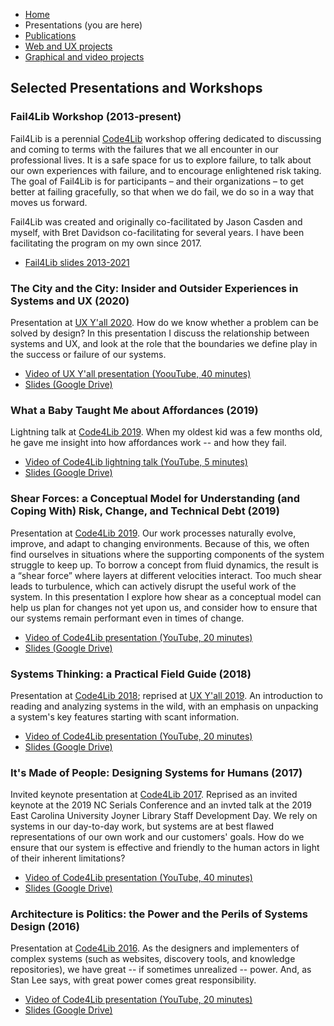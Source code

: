 <div class="floaty-menu">
  <ul>
    <li><a href="./">Home</a></li>
    <li>Presentations (you are here)</li>
    <li><a href="./publications.html">Publications</a></li>
    <li><a href="./projects.html">Web and UX projects</a></li>
    <li><a href="./media.html">Graphical and video projects</a></li>
  </ul>
 </div>

## Selected Presentations and Workshops

### Fail4Lib Workshop (2013-present)

Fail4Lib is a perennial [Code4Lib](https://code4lib.org/) workshop offering dedicated to discussing and coming to terms with the failures that we all encounter in our professional lives. It is a safe space for us to explore failure, to talk about our own experiences with failure, and to encourage enlightened risk taking. The goal of Fail4Lib is for participants – and their organizations – to get better at failing gracefully, so that when we do fail, we do so in a way that moves us forward.

Fail4Lib was created and originally co-facilitated by Jason Casden and myself, with Bret Davidson co-facilitating for several years. I have been facilitating the program on my own since 2017.

* [Fail4Lib slides 2013-2021](https://drive.google.com/drive/folders/10Eo1T5RRA4NnrBS5E4ug8BbtUvbFBffP)

### The City and the City: Insider and Outsider Experiences in Systems and UX (2020)

Presentation at [UX Y'all 2020](https://www.uxyall.org/). How do we know whether a problem can be solved by design? In this presentation I discuss the relationship between systems and UX, and look at the role that the boundaries we define play in the success or failure of our systems.

* [Video of UX Y'all presentation (YoouTube, 40 minutes)](https://www.youtube.com/watch?v=mupR9w5NhxM)
* [Slides (Google Drive)](https://docs.google.com/presentation/d/12Q3ZTXZB92qib6ASadOlZYm-QrGvUpSvF0jufJSUW5U/edit)

### What a Baby Taught Me about Affordances (2019)

Lightning talk at [Code4Lib 2019](https://2019.code4lib.org/). When my oldest kid was a few months old, he gave me insight into how affordances work -- and how they fail.

* [Video of Code4Lib lightning talk (YouTube, 5 minutes)](https://youtu.be/uXYIjJrfqnI?t=1001)
* [Slides (Google Drive)](https://docs.google.com/presentation/d/1Uvi37lN1198snmkYbTmQ-f58_rtsjXYbr6n73hEYchY/edit)

### Shear Forces: a Conceptual Model for Understanding (and Coping With) Risk, Change, and Technical Debt (2019)

Presentation at [Code4Lib 2019](https://2019.code4lib.org/). Our work processes naturally evolve, improve, and adapt to changing environments. Because of this, we often find ourselves in situations where the supporting components of the system struggle to keep up. To borrow a concept from fluid dynamics, the result is a “shear force” where layers at different velocities interact. Too much shear leads to turbulence, which can actively disrupt the useful work of the system. In this presentation I explore how shear as a conceptual model can help us plan for changes not yet upon us, and consider how to ensure that our systems remain performant even in times of change.

* [Video of Code4Lib presentation (YouTube, 20 minutes)](https://youtu.be/ZlzWW0MTVFc?list=PLw-ls5JXzeNYcmotU2peVxu27nH2qIrV6&t=24)
* [Slides (Google Drive)](https://docs.google.com/presentation/d/1kZmWYjwq2z_6m1QlW3HqhQd4KIzUEcosQlgTGO-bpc0/edit)

### Systems Thinking: a Practical Field Guide (2018)

Presentation at [Code4Lib 2018](https://2018.code4lib.org/); reprised at [UX Y'all 2019](https://www.uxyall.org/). An introduction to reading and analyzing systems in the wild, with an emphasis on unpacking a system's key features starting with scant information.

* [Video of Code4Lib presentation (YouTube, 20 minutes)](https://youtu.be/lH0SW_0n7Uc?t=4798)
* [Slides (Google Drive)](https://docs.google.com/presentation/d/1yWWNgq-qCNd4vRZ1-ciWXhSndpPIbRrqFsz5pQ5kHtk/edit)

### It's Made of People: Designing Systems for Humans (2017)

Invited keynote presentation at [Code4Lib 2017](https://2017.code4lib.org/). Reprised as an invited keynote at the 2019 NC Serials Conference and an invted talk at the 2019 East Carolina University Joyner Library Staff Development Day. We rely on systems in our day-to-day work, but systems are at best flawed representations of our own work and our customers' goals. How do we ensure that our system is effective and friendly to the human actors in light of their inherent limitations?

* [Video of Code4Lib presentation (YouTube, 40 minutes)](https://docs.google.com/presentation/d/1U0_D6CU-VdxnCzKdDBaGVI_EVxqMCJ-cqoX45pMrAGQ/edit?usp=sharing)
* [Slides (Google Drive)](https://www.youtube.com/watch?v=eUArNAG-CY4&feature=youtu.be&t=3661)

### Architecture is Politics: the Power and the Perils of Systems Design (2016)

Presentation at [Code4Lib 2016](https://2016.code4lib.org/). As the designers and implementers of complex systems (such as websites, discovery tools, and knowledge repositories), we have great -- if sometimes unrealized -- power. And, as Stan Lee says, with great power comes great responsibility.

* [Video of Code4Lib presentation (YouTube, 20 minutes)](https://youtu.be/P03kD_Q5qcU?t=2315)
* [Slides (Google Drive)](https://docs.google.com/presentation/d/180dMBG26xMYB9gfIotoUyCBQfO3XfmHiJGQjvn58GwY/edit?usp=sharing)
